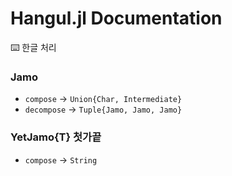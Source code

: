 # Hangul.jl Documentation

⌨️  한글 처리

### Jamo
 * `compose` -> `Union{Char, Intermediate}`
 * `decompose` -> `Tuple{Jamo, Jamo, Jamo}`

### YetJamo{T} 첫가끝
 * `compose` -> `String`
